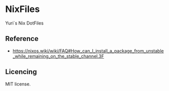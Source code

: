 # NixFiles

Yuri`s Nix DotFiles

## Reference
- https://nixos.wiki/wiki/FAQ#How_can_I_install_a_package_from_unstable_while_remaining_on_the_stable_channel.3F

## Licencing

MIT license.
